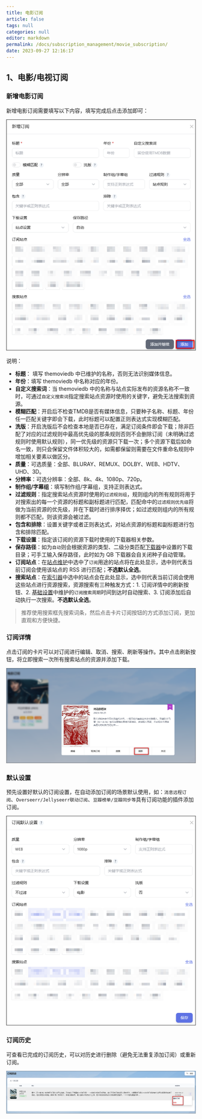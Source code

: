 ```yaml
---
title: 电影订阅
article: false
tags: null
categories: null
editor: markdown
permalink: /docs/subscription_management/movie_subscription/
date: 2023-09-27 12:16:17
---
```

## 1、电影/电视订阅

### 新增电影订阅

新增电影订阅需要填写以下内容，填写完成后点击添加即可：

![0101.png](./images/0101.png)

说明：
- **标题**： 填写 themoviedb 中已维护的名称，否则无法识别媒体信息。
- **年份**：填写 themoviedb 中名称对应的年份。
- **自定义搜索词**：当 themoviedb 中的名称与站点实际发布的资源名称不一致时，可通过`自定义搜索词`指定搜索站点资源时使用的关键字，避免无法搜索到资源。
- **模糊匹配**：开启后不检查TMDB是否有媒体信息，只要种子名称、标题、年份任一匹配关键字即会下载，此时标题可以配置正则表达式实现模糊匹配。
- **洗版**：开启洗版后不会检查本地是否已存在，满足订阅条件即会下载；除非匹配了对应的过滤规则中最高优先级的那条规则否则不会删除订阅（未明确过滤规则时使用默认规则），同一优先级的资源只下载一次；多个资源下载后如命名一致，则只会保留文件体积较大的，如需都保留则需要在文件重命名规则中增加相关要素以做区分。
- **质量**：可选质量：全部、BLURAY、REMUX、DOLBY、WEB、HDTV、UHD、3D。
- **分辨率**：可选分辨率：全部、8k、4k、1080p、720p。
- **制作组/字幕组**：填写制作组/字幕组，支持正则表达式。
- **过滤规则**：指定搜索站点资源时使用的`过滤规则组`，规则组内的所有规则将用于对搜索出的每一个资源的标题和副标题进行匹配，匹配命中的`过滤规则优先级`将做为当前资源的优先级，并在下载时进行排序择优；如过滤规则组内的所有规则都不匹配，则该资源会被过滤。
- **包含和排除**：设置关键字或者正则表达式，对站点资源的标题和副标题进行包含和排除匹配。
- **下载设置**：指定该订阅的资源下载时使用的下载器相关参数。
- **保存路径**：如为`自动`则会根据资源的类型、二级分类匹配[下载器](/docs/media/download/#_4、下载器设置)中设置的下载目录；可手工输入保存路径，此时如为 QB 下载器会自关闭种子自动管理。
- **订阅站点**：在[站点维护](/docs/sites/site/)中选中了`订阅`用途的站点将在此处显示，选中则代表当前订阅会使用该站点的 RSS 进行匹配；**不选默认全选**。
- **搜索站点**：在[索引器](/docs/setting/indexer/)中选中的站点会在此处显示，选中则代表当前订阅会使用这些站点进行资源搜索，资源搜索有三种触发方式：1. 订阅详情中的刷新按钮、2. [基础设置](/docs/setting/base/#订阅搜索周期)中维护的`订阅搜索周期`时间到达时自动搜索、3. 订阅添加后自动执行一次搜索。**不选默认全选**。

> 推荐使用搜索框先搜索词条，然后点击卡片订阅按钮的方式添加订阅，更加直观和方便快捷。

### 订阅详情

点击订阅的卡片可以对订阅进行编辑、取消、搜索、刷新等操作。其中点击刷新按钮，将立即搜索一次所有搜索站点的资源并添加下载。

![0103.png](./images/0103.png)

### 默认设置

预先设置好默认的订阅设置，在自动添加订阅的场景默认使用，如：`消息远程订阅`、`Overseerr/Jellyseerr联动订阅`、`豆瓣榜单/豆瓣同步等`具有订阅功能的插件添加订阅。

![0102.png](./images/0102.png)


### 订阅历史

可查看已完成的订阅历史，可以对历史进行删除（避免无法重复添加订阅）或重新订阅。

![0104.png](./images/0104.png)